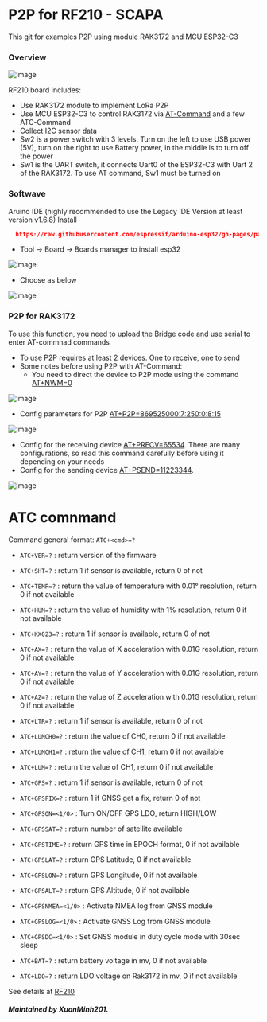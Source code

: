 # P2P for RF210 - SCAPA
This git for examples P2P using module RAK3172 and MCU ESP32-C3
### Overview

![image](https://github.com/XuanMinh201/P2P---RF210/assets/75436464/b5e0e804-5fc7-4523-b13d-a74fae75ba62)

RF210 board includes:
-  Use RAK3172 module to implement LoRa P2P
-  Use MCU ESP32-C3 to control RAK3172 via [AT-Command](https://docs.rakwireless.com/RUI3/Serial-Operating-Modes/AT-Command-Manual/#overview)  and a few ATC-Command
-  Collect I2C sensor data
-  Sw2 is a power switch with 3 levels. Turn on the left to use USB power (5V), turn on the right to use Battery power, in the middle is to turn off the power
-  Sw1 is the UART switch, it connects Uart0 of the ESP32-C3 with Uart 2 of the RAK3172. To use AT command, Sw1 must be turned on
### Softwave
Aruino IDE (highly recommended to use the Legacy IDE Version at least version v1.6.8)
Install   
```json
  https://raw.githubusercontent.com/espressif/arduino-esp32/gh-pages/package_esp32_dev_index.json
```
- Tool -> Board -> Boards manager to install esp32

![image](https://github.com/XuanMinh201/P2P---RF210/assets/75436464/ba422b70-92a5-4262-a1e1-264554923c47)

- Choose as below

![image](https://github.com/XuanMinh201/P2P---RF210/assets/75436464/492fbaba-3ebb-4890-955b-938f88479deb)

  
### P2P for RAK3172

To use this function, you need to upload the Bridge code and use serial to enter AT-commnad commands

- To use P2P requires at least 2 devices. One to receive, one to send
- Some notes before using P2P with AT-Command:
  - You need to direct the device to P2P mode using the command [AT+NWM=0](https://docs.rakwireless.com/RUI3/Serial-Operating-Modes/AT-Command-Manual/#at-nwm)
    
![image](https://github.com/XuanMinh201/P2P---RF210/assets/75436464/4dd216ee-28b8-4089-a9a5-d40c47cfbacf)
 
  - Config parameters for P2P [AT+P2P=869525000:7:250:0:8:15](https://docs.rakwireless.com/RUI3/Serial-Operating-Modes/AT-Command-Manual/#at-p2p)
  
![image](https://github.com/XuanMinh201/P2P---RF210/assets/75436464/7de60288-af39-40ce-bd99-c204c53b5a35)

  - Config for the receiving device [AT+PRECV=65534](https://docs.rakwireless.com/RUI3/Serial-Operating-Modes/AT-Command-Manual/#at-precv). There are many configurations, so read this command carefully before using it depending on your needs
  - Config for the sending device [AT+PSEND=11223344](https://docs.rakwireless.com/RUI3/Serial-Operating-Modes/AT-Command-Manual/#at-psend).

![image](https://github.com/XuanMinh201/P2P---RF210/assets/75436464/98565e5a-97cd-4844-a9f1-e1cabe244567)

# ATC comnmand 

Command general format: ```ATC+<cmd>=?```

- ```ATC+VER=?``` : return version of the firmware

- ```ATC+SHT=?``` : return 1 if sensor is available, return 0 of not
- ```ATC+TEMP=?``` : return the value of temperature with 0.01° resolution, return 0 if not available
- ```ATC+HUM=?``` : return the value of humidity with 1% resolution, return 0 if not available

- ```ATC+KX023=?``` : return 1 if sensor is available, return 0 of not
- ```ATC+AX=?``` : return the value of X acceleration with 0.01G resolution, return 0 if not available
- ```ATC+AY=?``` : return the value of Y acceleration with 0.01G resolution, return 0 if not available
- ```ATC+AZ=?``` : return the value of Z acceleration with 0.01G resolution, return 0 if not available

- ```ATC+LTR=?``` : return 1 if sensor is available, return 0 of not
- ```ATC+LUMCH0=?``` : return the value of CH0, return 0 if not available
- ```ATC+LUMCH1=?``` : return the value of CH1, return 0 if not available
- ```ATC+LUM=?``` : return the value of CH1, return 0 if not available

- ```ATC+GPS=?``` : return 1 if sensor is available, return 0 of not
- ```ATC+GPSFIX=?``` : return 1 if GNSS get a fix, return 0 of not
- ```ATC+GPSON=<1/0>``` : Turn ON/OFF GPS LDO, return HIGH/LOW 
- ```ATC+GPSSAT=?``` : return number of satellite available
- ```ATC+GPSTIME=?``` : return GPS time in EPOCH format, 0 if not available
- ```ATC+GPSLAT=?``` : return GPS Latitude, 0 if not available
- ```ATC+GPSLON=?``` : return GPS Longitude, 0 if not available
- ```ATC+GPSALT=?``` : return GPS Altitude, 0 if not available
- ```ATC+GPSNMEA=<1/0>``` : Activate NMEA log from GNSS module
- ```ATC+GPSLOG=<1/0>``` : Activate GNSS Log from GNSS module
- ```ATC+GPSDC=<1/0>``` : Set GNSS module in duty cycle mode with 30sec sleep

- ```ATC+BAT=?``` : return battery voltage in mv, 0 if not available
- ```ATC+LDO=?``` : return LDO voltage on Rak3172 in mv, 0 if not available

See details at [RF210](https://github.com/XuanMinh201/RF210)

##### Maintained by XuanMinh201.
